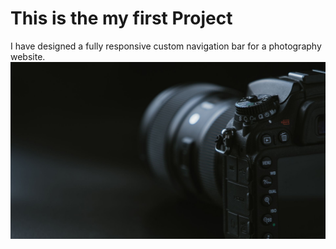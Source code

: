 # This is the my first Project
I have designed a fully responsive custom navigation bar for a photography website.
[![Preview image](photo.jpg)](https://coder-yansh.github.io/MiniProjectCSS/)

